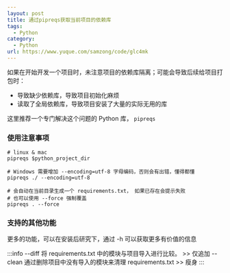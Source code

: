 ```yaml
---
layout: post
title: 通过pipreqs获取当前项目的依赖库
tags:
  - Python
category:
  - Python
url: https://www.yuque.com/samzong/code/glc4mk
---
```


如果在开始开发一个项目时，未注意项目的依赖库隔离；可能会导致后续给项目打包时：

- 导致缺少依赖库，导致项目初始化麻烦
- 读取了全局依赖库，导致项目安装了大量的实际无用的库

这里推荐一个专门解决这个问题的 Python 库， `pipreqs`

### 使用注意事项

```shell
# linux & mac
pipreqs $python_project_dir

# Windows 需要增加 --encoding=utf-8 字母编码，否则会有出错，懂得都懂
pipreqs ./ --encoding=utf-8

# 会自动在当前目录生成一个 requirements.txt， 如果已存在会提示失败
# 也可以使用 --force 强制覆盖
pipreqs . --force
```

### 支持的其他功能

更多的功能，可以在安装后研究下，通过 -h 可以获取更多有价值的信息

:::info
\--diff <file>         将 requirements.txt 中的模块与项目导入进行比较。  >> 仅追加
\--clean <file>     通过删除项目中没有导入的模块来清理 requirements.txt   >> 瘦身
:::

